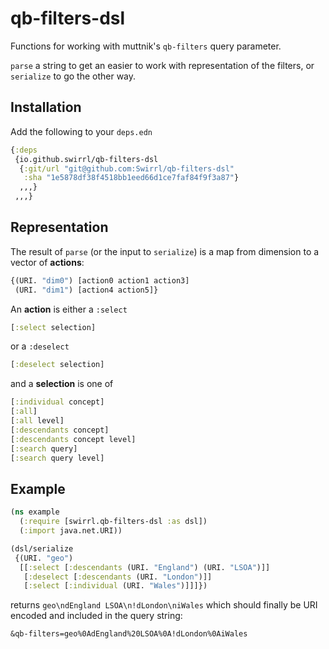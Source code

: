 # qb-filters-dsl

Functions for working with muttnik's `qb-filters` query parameter.

`parse` a string to get an easier to work with representation of the filters,
or `serialize` to go the other way.

## Installation

Add the following to your `deps.edn`

```clojure
{:deps
 {io.github.swirrl/qb-filters-dsl
  {:git/url "git@github.com:Swirrl/qb-filters-dsl"
   :sha "1e5878df38f4518bb1eed66d1ce7faf84f9f3a87"}
  ,,,}
 ,,,}
```

## Representation

The result of `parse` (or the input to `serialize`) is a map from dimension to
a vector of **actions**:

```clojure
{(URI. "dim0") [action0 action1 action3]
 (URI. "dim1") [action4 action5]}
```

An **action** is either a `:select`

```clojure
[:select selection]
```

or a `:deselect`

```clojure
[:deselect selection]
```

and a **selection** is one of

```clojure
[:individual concept]
[:all]
[:all level]
[:descendants concept]
[:descendants concept level]
[:search query]
[:search query level]
```

## Example

```clojure
(ns example
  (:require [swirrl.qb-filters-dsl :as dsl])
  (:import java.net.URI))

(dsl/serialize
 {(URI. "geo")
  [[:select [:descendants (URI. "England") (URI. "LSOA")]]
   [:deselect [:descendants (URI. "London")]]
   [:select [:individual (URI. "Wales")]]]})
```

returns `geo\ndEngland LSOA\n!dLondon\niWales` which should finally be URI
encoded and included in the query string:

```
&qb-filters=geo%0AdEngland%20LSOA%0A!dLondon%0AiWales
```
